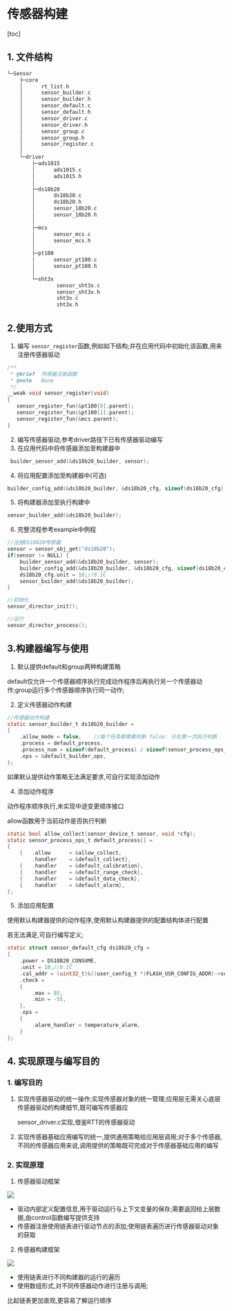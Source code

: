 # 传感器构建

[toc]

## 1. 文件结构

```c
└─Sensor
    ├─core
    │      rt_list.h
    │      sensor_builder.c
    │      sensor_builder.h
    │      sensor_default.c
    │      sensor_default.h
    │      sensor_driver.c
    │      sensor_driver.h
    │      sensor_group.c
    │      sensor_group.h
    │      sensor_register.c
    │
    └─driver
        ├─ads1015
        │      ads1015.c
        │      ads1015.h
        │
        ├─ds18b20
        │      ds18b20.c
        │      ds18b20.h
        │      sensor_18b20.c
        │      sensor_18b20.h
        │
        ├─mcs
        │      sensor_mcs.c
        │      sensor_mcs.h
        │
        ├─pt100
        │      sensor_pt100.c
        │      sensor_pt100.h
        │
        └─sht3x
                sensor_sht3x.c
                sensor_sht3x.h
                sht3x.c
                sht3x.h
```

## 2.使用方式

1. 编写 `sensor_register`函数,例如如下结构;并在应用代码中初始化该函数,用来注册传感器驱动

```c
/**
 * @brief  传感器注册函数
 * @note   None
 */
__weak void sensor_register(void)
{
   sensor_register_fun(&pt100[0].parent);
   sensor_register_fun(&pt100[1].parent);
   sensor_register_fun(&mcs.parent);
}
```

2. 编写传感器驱动,参考driver路径下已有传感器驱动编写
3. 在应用代码中将传感器添加至构建器中

```c
 builder_sensor_add(&ds18b20_builder, sensor);
```

4. 将应用配置添加至构建器中(可选)

```c
builder_config_add(&ds18b20_builder, &ds18b20_cfg, sizeof(ds18b20_cfg) / sizeof(struct sensor_default_cfg), true);//使用默认配置
```

5. 将构建器添加至执行构建中

```c
sensor_builder_add(&ds18b20_builder);
```

6. 完整流程参考example中例程

```c
//注册DS18B20传感器
sensor = sensor_obj_get("ds18b20");
if(sensor != NULL) {
    builder_sensor_add(&ds18b20_builder, sensor);
    builder_config_add(&ds18b20_builder, &ds18b20_cfg, sizeof(ds18b20_cfg) / sizeof(struct sensor_default_cfg), true);//使用默认配置
    ds18b20_cfg.unit = 10;//0.1C
    sensor_builder_add(&ds18b20_builder);
}

//初始化
sensor_director_init();

//运行
sensor_director_process();
```

## 3.构建器编写与使用

1. 默认提供default和group两种构建策略

default仅允许一个传感器顺序执行完成动作程序后再执行另一个传感器动作;group运行多个传感器顺序执行同一动作;

2. 定义传感器动作构建

```c
//传感器动作构建
static sensor_builder_t ds18b20_builder = 
{
    .allow_mode = false,	//每个任务都需要判断 false: 只在第一次执行判断
    .process = default_process,
    .process_num = sizeof(default_process) / sizeof(sensor_process_ops_t),
    .ops = &default_builder_ops,
};
```

如果默认提供动作策略无法满足要求,可自行实现添加动作

4. 添加动作程序

动作程序顺序执行,未实现中途变更顺序接口

allow函数用于当前动作是否执行判断

```c
static bool allow_collect(sensor_device_t sensor, void *cfg);
static sensor_process_ops_t default_process[] = 
{
    {   .allow      = &allow_collect,
        .handler    = &default_collect},
    {   .handler    = &default_calibration},
    {   .handler    = &default_range_check},
    {   .handler    = &default_data_check},
    {   .handler    = &default_alarm},
};
```

5. 添加应用配置

使用默认构建器提供的动作程序,使用默认构建器提供的配置结构体进行配置

若无法满足,可自行编写定义;

```c
static struct sensor_default_cfg ds18b20_cfg = 
{
    .power = DS18B20_CONSUME,
    .unit = 10,//0.1C
    .cal_addr = (uint32_t)&((user_config_t *)FLASH_USR_CONFIG_ADDR)->sensor_cfg[SENSOR_CFG_TEMP],
    .check = 
    {
        .max = 85,
        .min = -55,
    },
    .ops = 
    {
        .alarm_handler = temperature_alarm,
    }
};
```

## 4. 实现原理与编写目的

### 1. 编写目的

1. 实现传感器驱动的统一操作;实现传感器对象的统一管理;应用层无需关心底层传感器驱动的构建细节,既可编写传感器应

   sensor_driver.c实现,借鉴RTT的传感器驱动
2. 实现传感器基础应用编写的统一,提供通用策略给应用层调用;对于多个传感器,不同的传感器应用来说,调用提供的策略既可完成对于传感器基础应用的编写

### 2. 实现原理

1. 传感器驱动框架

![](readme.assets/%E4%BC%A0%E6%84%9F%E5%99%A8%E9%A9%B1%E5%8A%A8%E6%A1%86%E6%9E%B6.svg)

- 驱动内部定义配置信息,用于驱动运行与上下文变量的保存;需要返回给上层数据,由control函数编写提供支持
- 传感器注册使用链表进行驱动节点的添加;使用链表遍历进行传感器驱动对象的获取

2. 传感器构建框架

![](readme.assets/%E4%BC%A0%E6%84%9F%E5%99%A8%E6%9E%84%E5%BB%BA%E6%A1%86%E6%9E%B6.svg)

- 使用链表进行不同构建器的运行的遍历
- 使用数组形式,对不同传感器动作进行注册与调用;

比起链表更加直观,更容易了解运行顺序
